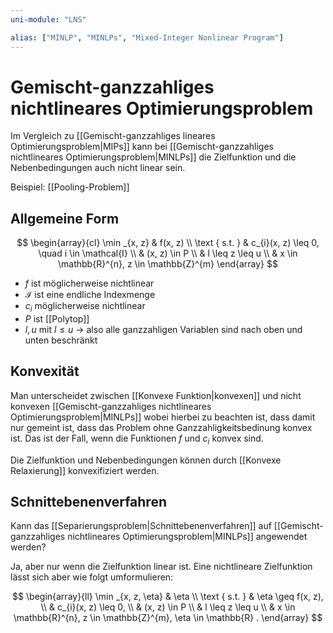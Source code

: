 ```yaml
---
uni-module: "LNS"

alias: ["MINLP", "MINLPs", "Mixed-Integer Nonlinear Program"]
---
```


# Gemischt-ganzzahliges nichtlineares Optimierungsproblem

Im Vergleich zu [[Gemischt-ganzzahliges lineares Optimierungsproblem|MIPs]] kann bei [[Gemischt-ganzzahliges nichtlineares Optimierungsproblem|MINLPs]] die Zielfunktion und die Nebenbedingungen auch nicht linear sein.

Beispiel: [[Pooling-Problem]]

## Allgemeine Form

$$
\begin{array}{cl}
\min _{x, z} & f(x, z) \\
\text { s.t. } & c_{i}(x, z) \leq 0, \quad i \in \mathcal{I} \\
& (x, z) \in P \\
& l \leq z \leq u \\
& x \in \mathbb{R}^{n}, z \in \mathbb{Z}^{m}
\end{array}
$$

- $f$ ist möglicherweise nichtlinear
- $\mathcal{I}$ ist eine endliche Indexmenge
- $c_i$ möglicherweise nichtlinear
- $P$ ist [[Polytop]]
- $l,u$ mit $l\le u$ → also alle ganzzahligen Variablen sind nach oben und unten beschränkt

## Konvexität

Man unterscheidet zwischen [[Konvexe Funktion|konvexen]] und nicht konvexen [[Gemischt-ganzzahliges nichtlineares Optimierungsproblem|MINLPs]] wobei hierbei zu beachten ist, dass damit nur gemeint ist, dass das Problem ohne Ganzzahligkeitsbedinung konvex ist. Das ist der Fall, wenn die Funktionen $f$ und $c_i$ konvex sind.

Die Zielfunktion und Nebenbedingungen können durch [[Konvexe Relaxierung]] konvexifiziert werden.

## Schnittebenenverfahren

Kann das [[Separierungsproblem|Schnittebenenverfahren]] auf [[Gemischt-ganzzahliges nichtlineares Optimierungsproblem|MINLPs]] angewendet werden?

Ja, aber nur wenn die Zielfunktion linear ist.
Eine nichtlineare Zielfunktion lässt sich aber wie folgt umformulieren:

$$
\begin{array}{ll}
\min _{x, z, \eta} & \eta \\
\text { s.t. } & \eta \geq f(x, z), \\
& c_{i}(x, z) \leq 0, \\
& (x, z) \in P \\
& l \leq z \leq u \\
& x \in \mathbb{R}^{n}, z \in \mathbb{Z}^{m}, \eta \in \mathbb{R} .
\end{array}
$$
